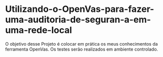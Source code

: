 # Utilizando-o-OpenVas-para-fazer-uma-auditoria-de-seguran-a-em-uma-rede-local
O objetivo desse Projeto é colocar em prática os meus conhecimentos da ferramenta OpenVas. Os testes serão realizados em ambiente controlado.
